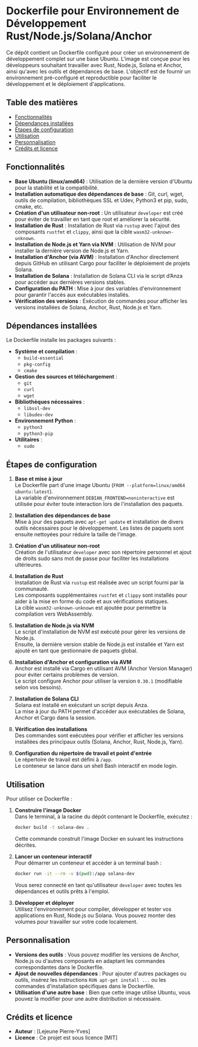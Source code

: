 # Dockerfile pour Environnement de Développement Rust/Node.js/Solana/Anchor

Ce dépôt contient un Dockerfile configuré pour créer un environnement de développement complet sur une base Ubuntu. L'image est conçue pour les développeurs souhaitant travailler avec Rust, Node.js, Solana et Anchor, ainsi qu'avec les outils et dépendances de base. L'objectif est de fournir un environnement pré-configuré et reproductible pour faciliter le développement et le déploiement d'applications.

## Table des matières

- [Fonctionnalités](#fonctionnalités)
- [Dépendances installées](#dépendances-installées)
- [Étapes de configuration](#étapes-de-configuration)
- [Utilisation](#utilisation)
- [Personnalisation](#personnalisation)
- [Crédits et licence](#crédits-et-licence)

## Fonctionnalités

- **Base Ubuntu (linux/amd64)** : Utilisation de la dernière version d'Ubuntu pour la stabilité et la compatibilité.
- **Installation automatique des dépendances de base** : Git, curl, wget, outils de compilation, bibliothèques SSL et Udev, Python3 et pip, sudo, cmake, etc.
- **Création d'un utilisateur non-root** : Un utilisateur `developer` est créé pour éviter de travailler en tant que root et améliorer la sécurité.
- **Installation de Rust** : Installation de Rust via `rustup` avec l'ajout des composants `rustfmt` et `clippy`, ainsi que la cible `wasm32-unknown-unknown`.
- **Installation de Node.js et Yarn via NVM** : Utilisation de NVM pour installer la dernière version de Node.js et Yarn.
- **Installation d'Anchor (via AVM)** : Installation d'Anchor directement depuis GitHub en utilisant Cargo pour faciliter le déploiement de projets Solana.
- **Installation de Solana** : Installation de Solana CLI via le script d’Anza pour accéder aux dernières versions stables.
- **Configuration du PATH** : Mise à jour des variables d'environnement pour garantir l'accès aux exécutables installés.
- **Vérification des versions** : Exécution de commandes pour afficher les versions installées de Solana, Anchor, Rust, Node.js et Yarn.

## Dépendances installées

Le Dockerfile installe les packages suivants :

- **Système et compilation** :
  - `build-essential`
  - `pkg-config`
  - `cmake`
- **Gestion des sources et téléchargement** :
  - `git`
  - `curl`
  - `wget`
- **Bibliothèques nécessaires** :
  - `libssl-dev`
  - `libudev-dev`
- **Environnement Python** :
  - `python3`
  - `python3-pip`
- **Utilitaires** :
  - `sudo`

## Étapes de configuration

1. **Base et mise à jour**  
   Le Dockerfile part d'une image Ubuntu (`FROM --platform=linux/amd64 ubuntu:latest`).  
   La variable d'environnement `DEBIAN_FRONTEND=noninteractive` est utilisée pour éviter toute interaction lors de l'installation des paquets.

2. **Installation des dépendances de base**  
   Mise à jour des paquets avec `apt-get update` et installation de divers outils nécessaires pour le développement. Les listes de paquets sont ensuite nettoyées pour réduire la taille de l'image.

3. **Création d'un utilisateur non-root**  
   Création de l'utilisateur `developer` avec son répertoire personnel et ajout de droits sudo sans mot de passe pour faciliter les installations ultérieures.

4. **Installation de Rust**  
   Installation de Rust via `rustup` est réalisée avec un script fourni par la communauté.  
   Les composants supplémentaires `rustfmt` et `clippy` sont installés pour aider à la mise en forme du code et aux vérifications statiques.  
   La cible `wasm32-unknown-unknown` est ajoutée pour permettre la compilation vers WebAssembly.

5. **Installation de Node.js via NVM**  
   Le script d'installation de NVM est exécuté pour gérer les versions de Node.js.  
   Ensuite, la dernière version stable de Node.js est installée et Yarn est ajouté en tant que gestionnaire de paquets global.

6. **Installation d'Anchor et configuration via AVM**  
   Anchor est installé via Cargo en utilisant AVM (Anchor Version Manager) pour éviter certains problèmes de version.  
   Le script configure Anchor pour utiliser la version `0.30.1` (modifiable selon vos besoins).

7. **Installation de Solana CLI**  
   Solana est installé en exécutant un script depuis Anza.  
   La mise à jour du PATH permet d'accéder aux exécutables de Solana, Anchor et Cargo dans la session.

8. **Vérification des installations**  
   Des commandes sont exécutées pour vérifier et afficher les versions installées des principaux outils (Solana, Anchor, Rust, Node.js, Yarn).

9. **Configuration du répertoire de travail et point d'entrée**  
   Le répertoire de travail est défini à `/app`.  
   Le conteneur se lance dans un shell Bash interactif en mode login.

## Utilisation

Pour utiliser ce Dockerfile :

1. **Construire l'image Docker**  
   Dans le terminal, à la racine du dépôt contenant le Dockerfile, exécutez :
   ```bash
   docker build -t solana-dev .
   ```
   Cette commande construit l'image Docker en suivant les instructions décrites.

2. **Lancer un conteneur interactif**  
   Pour démarrer un conteneur et accéder à un terminal bash :
   ```bash
   docker run -it --rm -v $(pwd):/app solana-dev
   ```
   Vous serez connecté en tant qu'utilisateur `developer` avec toutes les dépendances et outils prêts à l'emploi.

3. **Développer et déployer**  
   Utilisez l'environnement pour compiler, développer et tester vos applications en Rust, Node.js ou Solana. Vous pouvez monter des volumes pour travailler sur votre code localement.

## Personnalisation

- **Versions des outils** : Vous pouvez modifier les versions de Anchor, Node.js ou d'autres composants en adaptant les commandes correspondantes dans le Dockerfile.
- **Ajout de nouvelles dépendances** : Pour ajouter d'autres packages ou outils, insérez les instructions `RUN apt-get install ...` ou les commandes d'installation spécifiques dans le Dockerfile.
- **Utilisation d'une autre base** : Bien que cette image utilise Ubuntu, vous pouvez la modifier pour une autre distribution si nécessaire.

## Crédits et licence

- **Auteur** : [Lejeune Pierre-Yves]
- **Licence** : Ce projet est sous licence [MIT]

